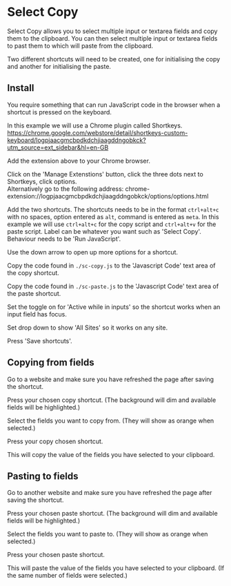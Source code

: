 # Select Copy

Select Copy allows you to select multiple input or textarea fields and copy them to the clipboard. You can then select multiple input or textarea fields to past them to which will paste from the clipboard.

Two different shortcuts will need to be created, one for initialising the copy and another for initialising the paste.

## Install

You require something that can run JavaScript code in the browser when a shortcut is pressed on the keyboard.

In this example we will use a Chrome plugin called Shortkeys.\
https://chrome.google.com/webstore/detail/shortkeys-custom-keyboard/logpjaacgmcbpdkdchjiaagddngobkck?utm_source=ext_sidebar&hl=en-GB

Add the extension above to your Chrome browser.

Click on the 'Manage Extenstions' button, click the three dots next to Shortkeys, click options.\
Alternatively go to the following address: chrome-extension://logpjaacgmcbpdkdchjiaagddngobkck/options/options.html

Add the two shortcuts.
The shortcuts needs to be in the format `ctrl+alt+c` with no spaces, option entered as `alt`, command is entered as `meta`.
In this example we will use `ctrl+alt+c` for the copy script and `ctrl+alt+v` for the paste script.
Label can be whatever you want such as 'Select Copy'.
Behaviour needs to be 'Run JavaScript'.

Use the down arrow to open up more options for a shortcut.

Copy the code found in `./sc-copy.js` to the 'Javascript Code' text area of the copy shortcut.

Copy the code found in `./sc-paste.js` to the 'Javascript Code' text area of the paste shortcut.

Set the toggle on for 'Active while in inputs' so the shortcut works when an input field has focus.

Set drop down to show 'All Sites' so it works on any site.

Press 'Save shortcuts'.

## Copying from fields

Go to a website and make sure you have refreshed the page after saving the shortcut.

Press your chosen copy shortcut. (The background will dim and available fields will be highlighted.)

Select the fields you want to copy from. (They will show as orange when selected.)

Press your copy chosen shortcut.

This will copy the value of the fields you have selected to your clipboard.

## Pasting to fields

Go to another website and make sure you have refreshed the page after saving the shortcut.

Press your chosen paste shortcut. (The background will dim and available fields will be highlighted.)

Select the fields you want to paste to. (They will show as orange when selected.)

Press your chosen paste shortcut.

This will paste the value of the fields you have selected to your clipboard. (If the same number of fields were selected.)
